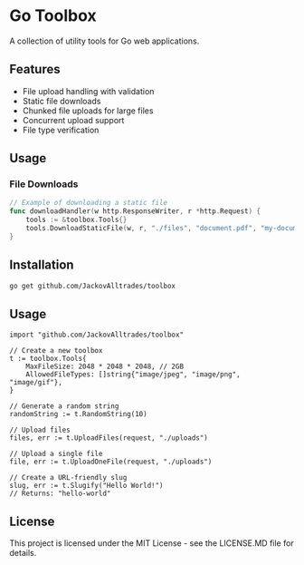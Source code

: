 # Go Toolbox

A collection of utility tools for Go web applications.

## Features

- File upload handling with validation
- Static file downloads
- Chunked file uploads for large files
- Concurrent upload support
- File type verification

## Usage

### File Downloads

```go
// Example of downloading a static file
func downloadHandler(w http.ResponseWriter, r *http.Request) {
    tools := &toolbox.Tools{}
    tools.DownloadStaticFile(w, r, "./files", "document.pdf", "my-document.pdf")
}
```

## Installation

```bash
go get github.com/JackovAlltrades/toolbox
```
## Usage 
```
import "github.com/JackovAlltrades/toolbox"

// Create a new toolbox
t := toolbox.Tools{
    MaxFileSize: 2048 * 2048 * 2048, // 2GB
    AllowedFileTypes: []string{"image/jpeg", "image/png", "image/gif"},
}

// Generate a random string
randomString := t.RandomString(10)

// Upload files
files, err := t.UploadFiles(request, "./uploads")

// Upload a single file
file, err := t.UploadOneFile(request, "./uploads")

// Create a URL-friendly slug
slug, err := t.Slugify("Hello World!")
// Returns: "hello-world"
```
## License
This project is licensed under the MIT License - see the LICENSE.MD file for details.